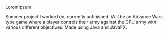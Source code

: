 LoremIpsum

Summer project I worked on, currently unfinished.
Will be an Advance Wars type game where a player controls their army against the CPU army with various different objectives.
Made using Java and JavaFX.
